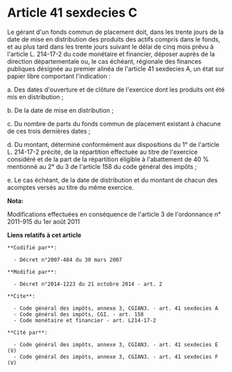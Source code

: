 # Article 41 sexdecies C

Le gérant d'un fonds commun de placement doit, dans les trente jours de la date de mise en distribution des produits des
actifs compris dans le fonds, et au plus tard dans les trente jours suivant le délai de cinq mois prévu à l'article L.
214-17-2 du code monétaire et financier, déposer auprès de la direction départementale ou, le cas échéant, régionale des
finances publiques désignée au premier alinéa de l'article 41 sexdecies A, un état sur papier libre comportant
l'indication : 

a. Des dates d'ouverture et de clôture de l'exercice dont les produits ont été mis en distribution ; 

b. De la date de mise en distribution ; 

c. Du nombre de parts du fonds commun de placement existant à chacune de ces trois dernières dates ; 

d. Du montant, déterminé conformément aux dispositions du 1° de l'article L. 214-17-2 précité, de la répartition effectuée au
titre de l'exercice considéré et de la part de la répartition éligible à l'abattement de 40 % mentionné au 2° du 3 de
l'article 158 du code général des impôts ; 

e. Le cas échéant, de la date de distribution et du montant de chacun des acomptes versés au titre du même exercice.

**Nota:**

Modifications effectuées en conséquence de l'article 3 de l'ordonnance n° 2011-915 du 1er août 2011

**Liens relatifs à cet article**

	**Codifié par**:

	  - Décret n°2007-484 du 30 mars 2007

	**Modifié par**:

	  - Décret n°2014-1223 du 21 octobre 2014 - art. 2

	**Cite**:

	  - Code général des impôts, annexe 3, CGIAN3. - art. 41 sexdecies A
	  - Code général des impôts, CGI. - art. 158
	  - Code monétaire et financier - art. L214-17-2

	**Cité par**:

	  - Code général des impôts, annexe 3, CGIAN3. - art. 41 sexdecies E (V)
	  - Code général des impôts, annexe 3, CGIAN3. - art. 41 sexdecies F (V)

